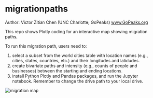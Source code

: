 # migrationpaths

Author: Victor Zitian Chen (UNC Charlotte; GoPeaks) www.GoPeaks.org

This repo shows Plotly coding for an interactive map showing migration paths.

To run this migration path, users need to:
1. select a subset from the world cities table with location names (e.g., cities, states, countries, etc.) and their longitudes and latidudes.
2. create  bivariate paths and intensity (e.g., counts of people and businesses) between the starting and ending locations.
3. install Python Plotly and Pandas packages, and run the Jupyter notebook. Remember to change the drive path to your local drive.

![migration map](https://user-images.githubusercontent.com/59463770/115122542-6c84ab00-9f86-11eb-81fe-ffb675903e6f.png)
